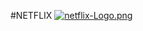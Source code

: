 #NETFLIX
[![netflix-Logo.png](https://i.postimg.cc/pTqSdMhQ/netflix-Logo.png)](https://postimg.cc/CBn7vt4d)
